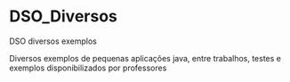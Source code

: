 # DSO_Diversos
DSO diversos exemplos


Diversos exemplos de pequenas aplicações java, entre trabalhos, testes e exemplos disponibilizados por professores
